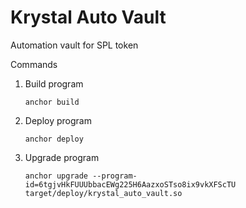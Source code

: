 # Krystal Auto Vault

Automation vault for SPL token


Commands
1. Build program
    ```
    anchor build
    ```

2. Deploy program
    ```
    anchor deploy 
    ```

3. Upgrade program
    ```
    anchor upgrade --program-id=6tgjvHkFUUUbbacEWg225H6AazxoSTso8ix9vkXFScTU target/deploy/krystal_auto_vault.so
    ```
